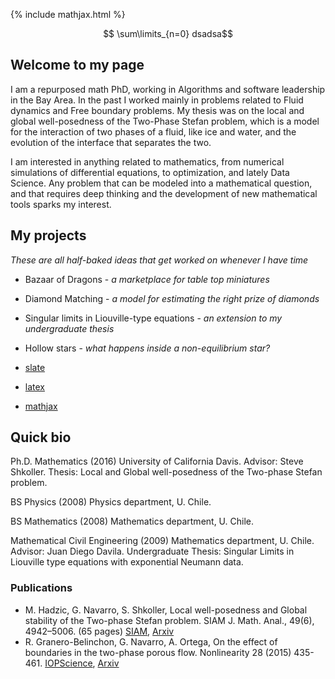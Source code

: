 {% include mathjax.html %}


$$ \sum\limits_{n=0} dsadsa$$

## Welcome to my page

I am a repurposed math PhD, working in Algorithms and software leadership in the Bay Area. In the past I worked mainly in problems related to Fluid dynamics and Free boundary problems. My thesis was on the local and global well-posedness of the Two-Phase Stefan problem, which is a model for the interaction of two phases of a fluid, like ice and water, and the evolution of the interface that separates the two.

I am interested in anything related to mathematics, from numerical simulations of differential equations, to optimization, and lately Data Science. Any problem that can be modeled into a mathematical question, and that requires deep thinking and the development of new mathematical tools sparks my interest.

## My projects
_These are all half-baked ideas that get worked on whenever I have time_

- Bazaar of Dragons - _a marketplace for table top miniatures_
- Diamond Matching - _a model for estimating the right prize of diamonds_
- Singular limits in Liouville-type equations - _an extension to my undergraduate thesis_
- Hollow stars - _what happens inside a non-equilibrium star?_

- [slate](./slate.md)
- [latex](./latex.md)
- [mathjax](./mathjax.md)
## Quick bio

Ph.D. Mathematics (2016) University of California Davis. Advisor: Steve Shkoller. Thesis: Local and Global well-posedness of the Two-phase Stefan problem.

BS Physics (2008) Physics department, U. Chile.

BS Mathematics (2008) Mathematics department, U. Chile.

Mathematical Civil Engineering (2009) Mathematics department, U. Chile. Advisor: Juan Diego Davila. Undergraduate Thesis: Singular Limits in Liouville type equations with exponential Neumann data.

### Publications

- M. Hadzic, G. Navarro, S. Shkoller, Local well-posedness and Global stability of the Two-phase Stefan problem. SIAM J. Math. Anal., 49(6), 4942–5006. (65 pages) [SIAM](https://epubs.siam.org/doi/abs/10.1137/16M1083207), [Arxiv](https://arxiv.org/abs/1607.00681)
- R. Granero-Belinchon, G. Navarro, A. Ortega, On the effect of boundaries in the two-phase porous flow. Nonlinearity 28 (2015) 435-461. [IOPScience](https://iopscience.iop.org/article/10.1088/0951-7715/28/2/435), [Arxiv](https://arxiv.org/abs/1408.4079)
